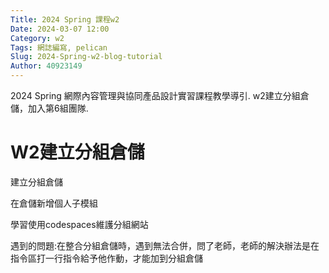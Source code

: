 ```yaml
---
Title: 2024 Spring 課程w2
Date: 2024-03-07 12:00
Category: w2
Tags: 網誌編寫, pelican
Slug: 2024-Spring-w2-blog-tutorial
Author: 40923149
---
```


2024 Spring 網際內容管理與協同產品設計實習課程教學導引.
w2建立分組倉儲，加入第6組團隊.

<!-- PELICAN_END_SUMMARY -->

# W2建立分組倉儲
建立分組倉儲

在倉儲新增個人子模組

學習使用codespaces維護分組網站

遇到的問題:在整合分組倉儲時，遇到無法合併，問了老師，老師的解決辦法是在指令區打一行指令給予他作動，才能加到分組倉儲